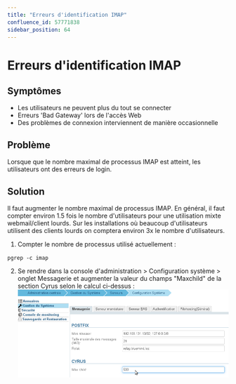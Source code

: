 ```yaml
---
title: "Erreurs d'identification IMAP"
confluence_id: 57771838
sidebar_position: 64
---
```

# Erreurs d'identification IMAP


## Symptômes

- Les utilisateurs ne peuvent plus du tout se connecter
- Erreurs 'Bad Gateway' lors de l'accès Web
- Des problèmes de connexion interviennent de manière occasionnelle


## Problème

Lorsque que le nombre maximal de processus IMAP est atteint, les utilisateurs ont des erreurs de login.

## Solution

Il faut augmenter le nombre maximal de processus IMAP.
En général, il faut compter environ 1.5 fois le nombre d'utilisateurs pour une utilisation mixte webmail/client lourds. Sur les installations où beaucoup d'utilisateurs utilisent des clients lourds on comptera environ 3x le nombre d'utilisateurs.

1. Compter le nombre de processus utilisé actuellement :


```
pgrep -c imap
```


2. Se rendre dans la console d'administration > Configuration système > onglet Messagerie et augmenter la valeur du champs "Maxchild" de la section Cyrus selon le calcul ci-dessus :![](../../attachments/57771838/57771840.png)


